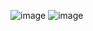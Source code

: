 ![image](https://github.com/patelayu/firebase-1/assets/121868302/8ec5e62c-6768-47c0-8805-bafdd711152c)
![image](https://github.com/patelayu/firebase-1/assets/121868302/e251a10d-86ec-4b79-ae61-e5f3b988555e)










